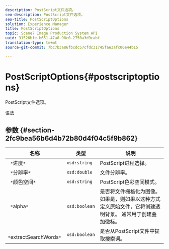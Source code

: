 ```yaml
---
description: PostScript文件选项。
seo-description: PostScript文件选项。
seo-title: PostScriptOptions
solution: Experience Manager
title: PostScriptOptions
topic: Scene7 Image Production System API
uuid: 31526bfe-b651-47a8-98c0-2750a3d9cabf
translation-type: tm+mt
source-git-commit: 7bc7b3a86fbcdc57cfdc31745fae3afc06e44b15

---
```



# PostScriptOptions{#postscriptoptions}

PostScript文件选项。

语法

## 参数 {#section-2fc9bea56b6d4b72b80d4f04c5f9b862}

| 名称 | 类型 | 说明 |
|---|---|---|
| ` *`进度`*` | `xsd:string` | PostScript进程选择。 |
| ` *`分辨率`*` | `xsd:double` | 文件分辨率。 |
| ` *`颜色空间`*` | `xsd:string` | PostScript色彩空间模式。 |
| ` *`alpha`*` | `xsd:boolean` | 是否将文件栅格化为图像。 如果是，则如果以这种方式定义原始文件，它将创建透明背景。 通常用于创建叠加徽标。 |
| ` *`extractSearchWords`*` | `xsd:boolean` | 是否从PostScript文件中提取搜索词。 |

